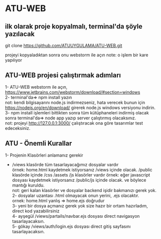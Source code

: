 # ATU-WEB
ilk olarak proje kopyalmalı, terminal'da şöyle yazılacak
----------------------------------------------------------------------
git clone https://github.com/ATUUYGULAMA/ATU-WEB.git

projeyi kopyaladıktan sonra onu webstorm ile açın
note: o işlem bir kare yapılıyor

ATU-WEB projesi çalıştırmak adımları
----------------------------------------------------------------------
1- ATU-WEB webstorm ile açın, https://www.jetbrains.com/webstorm/download/#section=windows </br>
2- terminal'da=> npm install  yazın
</br>not: kendi bilgisayarını node.js indirmezseniz, hata verecek bunun için
https://nodejs.org/en/download/ girerek node.js windows versiyonu indirin.</br>
3- npm install işlemleri bittikten sonra tüm kütüphaneleri indirmiş olacak
sonra terminal'da=> node app yazıp server çalıştırmış olacaksınız.
</br>not: projeyi http://127.0.0.1:3000/ çalıştıracak ona göre tasarımlar test edeceksiniz.


ATU - Önemli Kurallar
-------------------------
1- Projenin Klasörleri anlamanız gerekir
* /views klasörde tüm tasarlayacağımız dosyalar vardır
  </br>örnek: home.html kaydetmek istiyorsanız /views içinde olacak.
  /public klasörde içinde /css /assets /js klasörler vardır
  örnek: eğer javascript dosyası kaydetmek istiyorsanız /public/js içinde olacak.
  ve böylece mantığı kuruldu.</br>
  not: geri kalan klasörler ve dosyalar backend işidir bakmanızı gerek yok.</br>
  2- dosyalar uzantası .html olmayacak onun yerini, .ejs olacaktır.</br>
  ornek: home.html yanlış => home.ejs doğrudur </br>
  3- yeni bir dosya açmanız gerek yok size hazır bir ortam hazırladım, direct kod yazabilirsiniz</br>
  4- ayşegül /views/partails/navbar.ejs dosyası direct navigasyon tasarlayacaksın.</br>
  5- gökay /views/auth/login.ejs dosyası direct gitiş sayfasını tasarlayacaksın.</br>
